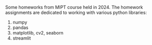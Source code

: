 Some homeworks from MIPT course held in 2024. The homework assignments are dedicated to working with various python libraries:
1. numpy
2. pandas
3. matplotlib, cv2, seaborn
4. streamlit
   
